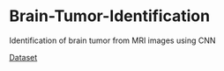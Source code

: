 # Brain-Tumor-Identification
Identification of brain tumor from MRI images using CNN

[Dataset](https://www.kaggle.com/datasets/ahmedhamada0/brain-tumor-detection)
